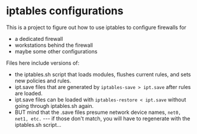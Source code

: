 # iptables configurations

This is a project to figure out how to use iptables to configure firewalls for 

+ a dedicated firewall
+ workstations behind the firewall
+ maybe some other configurations

Files here include versions of:
 + the iptables.sh script that loads modules, flushes current rules, and sets new policies and rules.
 + ipt.save files that are generated by `iptables-save > ipt.save` after rules are loaded.
 + ipt.save files can be loaded with `iptables-restore < ipt.save` without going through iptables.sh again.
 + BUT mind that the .save files presume network device names, `net0, net1, etc.` --- if those don't match, you will have to regenerate with the iptables.sh script...
